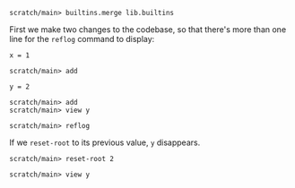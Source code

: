 ```ucm:hide
scratch/main> builtins.merge lib.builtins
```

First we make two changes to the codebase, so that there's more than one line
for the `reflog` command to display:

```unison
x = 1
```
```ucm
scratch/main> add
```
```unison
y = 2
```
```ucm
scratch/main> add
scratch/main> view y
```
```ucm
scratch/main> reflog
```

If we `reset-root` to its previous value, `y` disappears.
```ucm
scratch/main> reset-root 2
```
```ucm:error
scratch/main> view y
```
